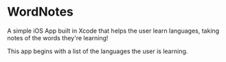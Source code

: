 # WordNotes
A simple iOS App built in Xcode that helps the user learn languages, taking notes of the words they're learning!

This app begins with a list of the languages the user is learning. 
